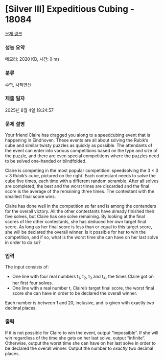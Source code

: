 # [Silver III] Expeditious Cubing - 18084 

[문제 링크](https://www.acmicpc.net/problem/18084) 

### 성능 요약

메모리: 2020 KB, 시간: 0 ms

### 분류

수학, 사칙연산

### 제출 일자

2025년 8월 4일 18:24:57

### 문제 설명

<p>Your friend Claire has dragged you along to a speedcubing event that is happening in Eindhoven. These events are all about solving the Rubik’s cube and similar twisty puzzles as quickly as possible. The attendants of the event can enter into various competitions based on the type and size of the puzzle, and there are even special competitions where the puzzles need to be solved one-handed or blindfolded.</p>

<p>Claire is competing in the most popular competition: speedsolving the 3 × 3 × 3 Rubik’s cube, pictured on the right. Each contestant needs to solve the cube five times, each time with a different random scramble. After all solves are completed, the best and the worst times are discarded and the final score is the average of the remaining three times. The contestant with the smallest final score wins.</p>

<p>Claire has done well in the competition so far and is among the contenders for the overall victory. All the other contestants have already finished their five solves, but Claire has one solve remaining. By looking at the final scores of the other contestants, she has deduced her own target final score. As long as her final score is less than or equal to this target score, she will be declared the overall winner. Is it possible for her to win the competition, and if so, what is the worst time she can have on her last solve in order to do so?</p>

### 입력 

 <p>The input consists of:</p>

<ul>
	<li>One line with four real numbers t<sub>1</sub>, t<sub>2</sub>, t<sub>3</sub> and t<sub>4</sub>, the times Claire got on her first four solves.</li>
	<li>One line with a real number t, Claire’s target final score, the worst final score she can have in order to be declared the overall winner.</li>
</ul>

<p>Each number is between 1 and 20, inclusive, and is given with exactly two decimal places.</p>

### 출력 

 <p>If it is not possible for Claire to win the event, output “impossible”. If she will win regardless of the time she gets on her last solve, output “infinite”. Otherwise, output the worst time she can have on her last solve in order to be declared the overall winner. Output the number to <em>exactly</em> two decimal places.</p>

